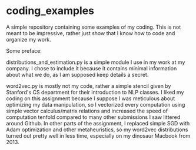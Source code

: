 # coding_examples
A simple repository containing some examples of my coding. This is not meant to be impressive, rather just show that I know how to code and organize my work.


Some preface:

distributions_and_estimation.py is a simple module I use in my work at my company. I chose to include it because it contains minimal information about what we do, as I am supposed keep details a secret.

word2vec.py is mostly not my code, rather a simple stencil given by Stanford's CS department for their introduction to NLP classes. I liked my coding on this assignment because I suppose I was meticulous about optimizing my data manipulation, so I vectorized every computation using simple vector calculus/matrix relations and increased the speed of computation tenfold compared to many other submissions I saw littered around Github. In other parts of the assignment, I replaced simple SGD with Adam optimization and other metaheuristics, so my word2vec distributions turned out pretty well in less time, especially on my dinosaur Macbook from 2013.
